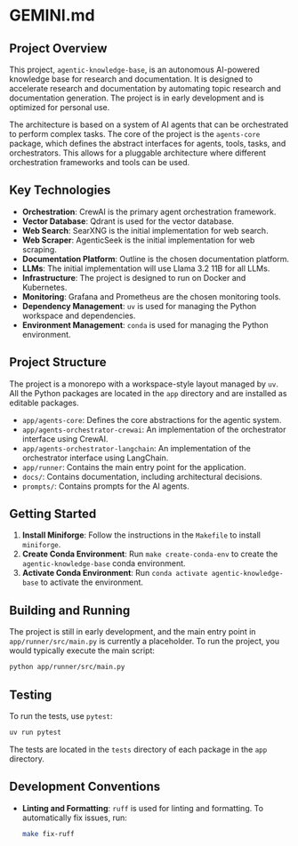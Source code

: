 # GEMINI.md

## Project Overview

This project, `agentic-knowledge-base`, is an autonomous AI-powered knowledge base for research and documentation. It is designed to accelerate research and documentation by automating topic research and documentation generation. The project is in early development and is optimized for personal use.

The architecture is based on a system of AI agents that can be orchestrated to perform complex tasks. The core of the project is the `agents-core` package, which defines the abstract interfaces for agents, tools, tasks, and orchestrators. This allows for a pluggable architecture where different orchestration frameworks and tools can be used.

## Key Technologies

- **Orchestration**: CrewAI is the primary agent orchestration framework.
- **Vector Database**: Qdrant is used for the vector database.
- **Web Search**: SearXNG is the initial implementation for web search.
- **Web Scraper**: AgenticSeek is the initial implementation for web scraping.
- **Documentation Platform**: Outline is the chosen documentation platform.
- **LLMs**: The initial implementation will use Llama 3.2 11B for all LLMs.
- **Infrastructure**: The project is designed to run on Docker and Kubernetes.
- **Monitoring**: Grafana and Prometheus are the chosen monitoring tools.
- **Dependency Management**: `uv` is used for managing the Python workspace and dependencies.
- **Environment Management**: `conda` is used for managing the Python environment.

## Project Structure

The project is a monorepo with a workspace-style layout managed by `uv`. All the Python packages are located in the `app` directory and are installed as editable packages.

- `app/agents-core`: Defines the core abstractions for the agentic system.
- `app/agents-orchestrator-crewai`: An implementation of the orchestrator interface using CrewAI.
- `app/agents-orchestrator-langchain`: An implementation of the orchestrator interface using LangChain.
- `app/runner`: Contains the main entry point for the application.
- `docs/`: Contains documentation, including architectural decisions.
- `prompts/`: Contains prompts for the AI agents.

## Getting Started

1.  **Install Miniforge**: Follow the instructions in the `Makefile` to install `miniforge`.
2.  **Create Conda Environment**: Run `make create-conda-env` to create the `agentic-knowledge-base` conda environment.
3.  **Activate Conda Environment**: Run `conda activate agentic-knowledge-base` to activate the environment.

## Building and Running

The project is still in early development, and the main entry point in `app/runner/src/main.py` is currently a placeholder. To run the project, you would typically execute the main script:

```bash
python app/runner/src/main.py
```

## Testing

To run the tests, use `pytest`:

```bash
uv run pytest
```

The tests are located in the `tests` directory of each package in the `app` directory.

## Development Conventions

- **Linting and Formatting**: `ruff` is used for linting and formatting. To automatically fix issues, run:
  ```bash
  make fix-ruff
  ```
